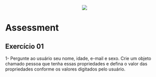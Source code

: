  <p align="center">
    <img src="https://www.infnet.edu.br/infnet/wp-content/themes/infnet.homepage//assets/img/LogoInfnetRodape.png"/>
</p>

# Assessment

## Exercício 01

1-	Pergunte ao usuário seu nome, idade, e-mail e sexo. Crie um objeto chamado pessoa que tenha essas propriedades e defina o valor das propriedades conforme os valores digitados pelo usuário.
  